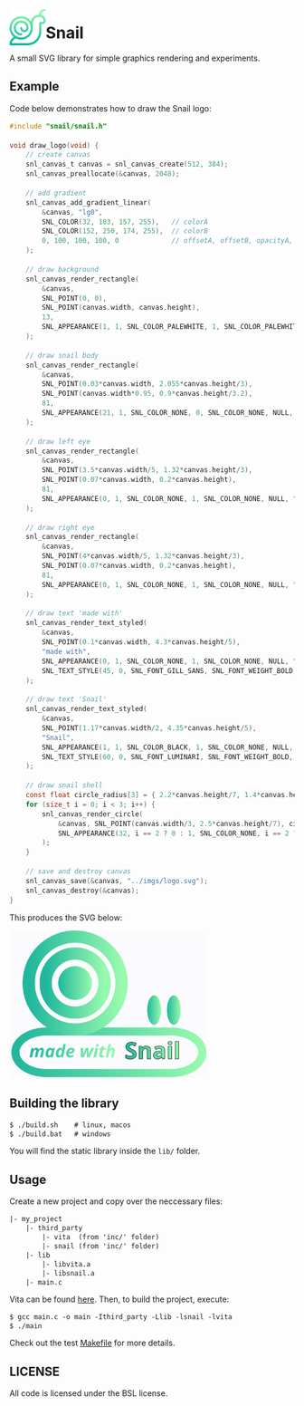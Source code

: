 <img src="imgs/icon.png" width="64" height="64" align="left"></img>
# Snail
A small SVG library for simple graphics rendering and experiments.

## Example
Code below demonstrates how to draw the Snail logo:

```C
#include "snail/snail.h"

void draw_logo(void) {
    // create canvas
    snl_canvas_t canvas = snl_canvas_create(512, 384);
    snl_canvas_preallocate(&canvas, 2048);

    // add gradient
    snl_canvas_add_gradient_linear(
        &canvas, "lg0", 
        SNL_COLOR(32, 183, 157, 255),   // colorA
        SNL_COLOR(152, 250, 174, 255),  // colorB
        0, 100, 100, 100, 0             // offsetA, offsetB, opacityA, opacityB, angle
    );

    // draw background
    snl_canvas_render_rectangle(
        &canvas, 
        SNL_POINT(0, 0), 
        SNL_POINT(canvas.width, canvas.height), 
        13, 
        SNL_APPEARANCE(1, 1, SNL_COLOR_PALEWHITE, 1, SNL_COLOR_PALEWHITE, NULL, NULL)
    );

    // draw snail body
    snl_canvas_render_rectangle(
        &canvas, 
        SNL_POINT(0.03*canvas.width, 2.055*canvas.height/3), 
        SNL_POINT(canvas.width*0.95, 0.9*canvas.height/3.2),
        81, 
        SNL_APPEARANCE(21, 1, SNL_COLOR_NONE, 0, SNL_COLOR_NONE, NULL, "lg0")
    );

    // draw left eye
    snl_canvas_render_rectangle(
        &canvas, 
        SNL_POINT(3.5*canvas.width/5, 1.32*canvas.height/3), 
        SNL_POINT(0.07*canvas.width, 0.2*canvas.height),
        81, 
        SNL_APPEARANCE(0, 1, SNL_COLOR_NONE, 1, SNL_COLOR_NONE, NULL, "lg0")
    );

    // draw right eye
    snl_canvas_render_rectangle(
        &canvas, 
        SNL_POINT(4*canvas.width/5, 1.32*canvas.height/3), 
        SNL_POINT(0.07*canvas.width, 0.2*canvas.height),
        81, 
        SNL_APPEARANCE(0, 1, SNL_COLOR_NONE, 1, SNL_COLOR_NONE, NULL, "lg0")
    );

    // draw text 'made with'
    snl_canvas_render_text_styled(
        &canvas,
        SNL_POINT(0.1*canvas.width, 4.3*canvas.height/5), 
        "made with", 
        SNL_APPEARANCE(0, 1, SNL_COLOR_NONE, 1, SNL_COLOR_NONE, NULL, "lg0"),
        SNL_TEXT_STYLE(45, 0, SNL_FONT_GILL_SANS, SNL_FONT_WEIGHT_BOLD, SNL_FONT_STYLE_ITALIC, SNL_TEXT_NONE)
    );

    // draw text 'Snail'
    snl_canvas_render_text_styled(
        &canvas,
        SNL_POINT(1.17*canvas.width/2, 4.35*canvas.height/5), 
        "Snail", 
        SNL_APPEARANCE(1, 1, SNL_COLOR_BLACK, 1, SNL_COLOR_NONE, NULL, "lg0"),
        SNL_TEXT_STYLE(60, 0, SNL_FONT_LUMINARI, SNL_FONT_WEIGHT_BOLD, SNL_FONT_STYLE_NORMAL, SNL_TEXT_NONE)
    );

    // draw snail shell
    const float circle_radius[3] = { 2.2*canvas.height/7, 1.4*canvas.height/7, 0.8*canvas.height/7 };
    for (size_t i = 0; i < 3; i++) { 
        snl_canvas_render_circle(
            &canvas, SNL_POINT(canvas.width/3, 2.5*canvas.height/7), circle_radius[i], 
            SNL_APPEARANCE(32, i == 2 ? 0 : 1, SNL_COLOR_NONE, i == 2 ? 1 : 0, SNL_COLOR_NONE, NULL, "lg0")
        );
    }

    // save and destroy canvas
    snl_canvas_save(&canvas, "../imgs/logo.svg");
    snl_canvas_destroy(&canvas);
}
```

This produces the SVG below:

<img src="imgs/logo.svg" width="348">

## Building the library
```
$ ./build.sh    # linux, macos
$ ./build.bat   # windows
```
You will find the static library inside the `lib/` folder.

## Usage
Create a new project and copy over the neccessary files:
```
|- my_project
    |- third_party
        |- vita  (from 'inc/' folder)
        |- snail (from 'inc/' folder)
    |- lib
        |- libvita.a
        |- libsnail.a
    |- main.c
```
Vita can be found [here](https://github.com/kirillsaidov/vita). Then, to build the project, execute:
```
$ gcc main.c -o main -Ithird_party -Llib -lsnail -lvita
$ ./main
```
Check out the test [Makefile](./tests/Makefile) for more details.

## LICENSE
All code is licensed under the BSL license.

